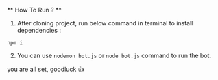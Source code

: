 ** How To Run ? **

1. After cloning project, run below command in terminal to install dependencies :

`npm i`

2. You can use `nodemon bot.js` or `node bot.js` command to run the bot.

you are all set,
goodluck 👍
